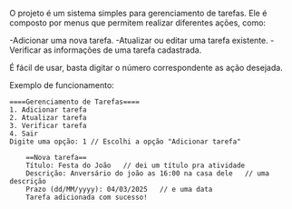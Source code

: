 O projeto é um sistema simples para gerenciamento de tarefas. Ele é composto por menus que permitem realizar diferentes ações, como:

  -Adicionar uma nova tarefa.
  -Atualizar ou editar uma tarefa existente.
  -Verificar as informações de uma tarefa cadastrada.

É fácil de usar, basta digitar o número correspondente as ação desejada.

Exemplo de funcionamento:

	====Gerenciamento de Tarefas====
 	1. Adicionar tarefa
 	2. Atualizar tarefa
 	3. Verificar tarefa
 	4. Sair
 	Digite uma opção: 1 // Escolhi a opção "Adicionar tarefa"
	
        ==Nova tarefa==
        Título: Festa do João   // dei um título pra atividade
        Descrição: Anversário do joão as 16:00 na casa dele   // uma descrição
        Prazo (dd/MM/yyyy): 04/03/2025   // e uma data
        Tarefa adicionada com sucesso!
